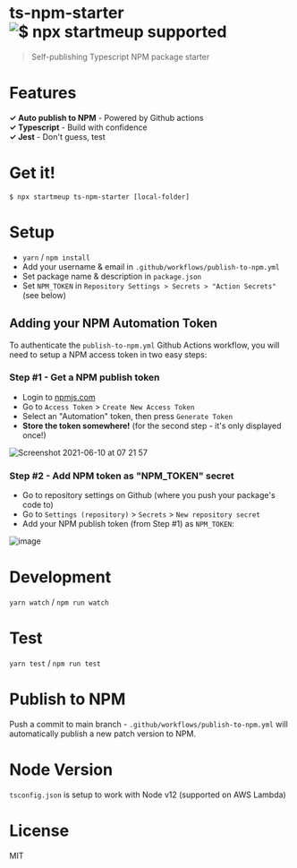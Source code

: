 # ts-npm-starter ![$ npx startmeup supported](https://img.shields.io/static/v1?label=$npx%20startmeup%20&color=CB3837&logo=npm&message=ts-npm-starter)
> Self-publishing Typescript NPM package starter

# Features
**✓ Auto publish to NPM** - Powered by Github actions  
**✓ Typescript** - Build with confidence  
**✓ Jest** - Don't guess, test

# Get it!
`$ npx startmeup ts-npm-starter [local-folder]`

# Setup
* `yarn` / `npm install`
* Add your username & email in `.github/workflows/publish-to-npm.yml`
* Set package name & description in `package.json`
* Set `NPM_TOKEN` in `Repository Settings > Secrets > "Action Secrets"` (see below)

## Adding your NPM Automation Token
To authenticate the `publish-to-npm.yml` Github Actions workflow, you will need to setup a NPM access token in two easy steps:

### Step #1 - Get a NPM publish token
* Login to [npmjs.com](https://npmjs.com)
* Go to `Access Token` > `Create New Access Token`
* Select an "Automation" token, then press `Generate Token`
* **Store the token somewhere!** (for the second step - it's only displayed once!)


![Screenshot 2021-06-10 at 07 21 57](https://user-images.githubusercontent.com/1662929/121470061-e604ac80-c9bd-11eb-9bfe-57f89745a14a.png)

### Step #2 - Add NPM token as "NPM_TOKEN" secret
* Go to repository settings on Github (where you push your package's code to)
* Go to `Settings (repository)` > `Secrets` > `New repository secret`
* Add your NPM publish token (from Step #1) as `NPM_TOKEN`:

![image](https://user-images.githubusercontent.com/1662929/121673465-2f81f400-cab1-11eb-8965-644c858c6b37.png)

# Development
`yarn watch` / `npm run watch`

# Test
`yarn test` / `npm run test`

# Publish to NPM
Push a commit to main branch - `.github/workflows/publish-to-npm.yml` will automatically publish a new patch version to NPM.

# Node Version
`tsconfig.json` is setup to work with Node v12 (supported on AWS Lambda)

# License
MIT
